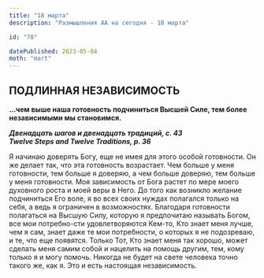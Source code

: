 ```yaml
---
title: "18 марта"
description: "Размышления АА на сегодня - 18 марта"

id: "78"

datePublished: 2023-05-04
moth: "mart"
---
```


## ПОДЛИННАЯ НЕЗАВИСИМОСТЬ

**…чем выше наша готовность подчиниться Высшей Силе, тем более независимыми мы
становимся.**

**_Двенадцать шагов и двенадцать традиций, с. 43  
Twelve Steps and Twelve Traditions, p. 36_**

Я начинаю доверять Богу, еще не имея для этого особой готовности. Он же делает
так, что эта готовность возрастает. Чем больше у меня готовности, тем больше я
доверяю, а чем больше доверяю, тем больше у меня готовности. Моя зависимость
от Бога растет по мере моего духовного роста и моей веры в Него. До того как
возникло желание подчиниться Его воле, я во всех своих нуждах полагался только
на себя, а ведь я ограничен в возможностях. Благодаря готовности полагаться на
Высшую Силу, которую я предпочитаю называть Богом, все мои потребно-сти
удовлетворяются Кем-то, Кто знает меня лучше, чем я сам, знает даже те мои
потребности, о которых я не подозреваю, и те, что еще появятся. Только Тот,
Кто знает меня так хорошо, может сделать меня самим собой и нацелить на помощь
другим, тем, кому только я и могу помочь. Никогда не будет на свете человека
точно такого же, как я. Это и есть настоящая независимость.

